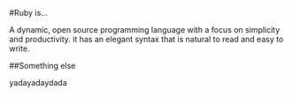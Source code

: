 #Ruby is...

A dynamic, open source programming language with a focus on simplicity and productivity. it has an elegant syntax that is natural to read and easy to write.

##Something else

yadayadaydada